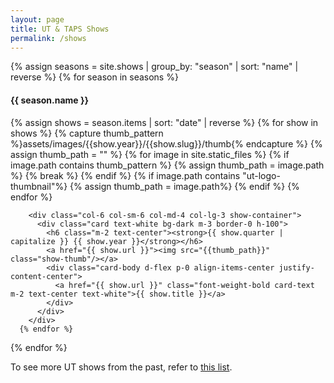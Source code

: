 ```yaml
---
layout: page
title: UT & TAPS Shows
permalink: /shows
---
```


{% assign seasons = site.shows | group_by: "season" | sort: "name"  | reverse %}
{% for season in seasons %}
<h4 class="text-center mb-0 mt-2">{{ season.name }}</h4>
<div class="container row show-group">
      {% assign shows = season.items | sort: "date" | reverse %}
      {% for show in shows %}
        {% capture thumb_pattern %}assets/images/{{show.year}}/{{show.slug}}/thumb{% endcapture %}
        {% assign thumb_path = "" %}
        {% for image in site.static_files %}
          {% if image.path contains thumb_pattern %}
            {% assign thumb_path = image.path %}
            {% break %}
          {% endif %}
          {% if image.path contains "ut-logo-thumbnail"%}
            {% assign thumb_path = image.path%}
          {% endif %}
        {% endfor %}
        
        <div class="col-6 col-sm-6 col-md-4 col-lg-3 show-container">
          <div class="card text-white bg-dark m-3 border-0 h-100">
            <h6 class="m-2 text-center"><strong>{{ show.quarter | capitalize }} {{ show.year }}</strong></h6>
            <a href="{{ show.url }}"><img src="{{thumb_path}}" class="show-thumb"/></a>
            <div class="card-body d-flex p-0 align-items-center justify-content-center">
              <a href="{{ show.url }}" class="font-weight-bold card-text m-2 text-center text-white">{{ show.title }}</a>
            </div>
          </div>
        </div>
      {% endfor %}
</div>
{% endfor %}

To see more UT shows from the past, refer to [this list](/archive/early-shows).